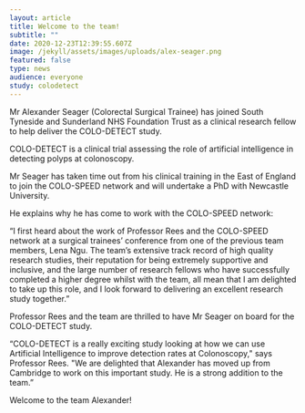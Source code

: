 ```yaml
---
layout: article
title: Welcome to the team!
subtitle: ""
date: 2020-12-23T12:39:55.607Z
image: /jekyll/assets/images/uploads/alex-seager.png
featured: false
type: news
audience: everyone
study: colodetect
---
```

Mr Alexander Seager (Colorectal Surgical Trainee) has joined South Tyneside and Sunderland NHS Foundation Trust as a clinical research fellow to help deliver the COLO-DETECT study. 

COLO-DETECT is a clinical trial assessing the role of artificial intelligence in detecting polyps at colonoscopy. 

Mr Seager has taken time out from his clinical training in the East of England to join the COLO-SPEED network and will undertake a PhD with Newcastle University. 

He explains why he has come to work with the COLO-SPEED network: 

“I first heard about the work of Professor Rees and the COLO-SPEED network at a surgical trainees’ conference from one of the previous team members, Lena Ngu. The team’s extensive track record of high quality research studies, their reputation for being extremely supportive and inclusive, and the large number of research fellows who have successfully completed a higher degree whilst with the team, all mean that I am delighted to take up this role, and I look forward to delivering an excellent research study together.” 

Professor Rees and the team are thrilled to have Mr Seager on board for the COLO-DETECT study. 

“COLO-DETECT is a really exciting study looking at how we can use Artificial Intelligence to improve detection rates at Colonoscopy," says Professor Rees. "We are delighted that Alexander has moved up from Cambridge to work on this important study. He is a strong addition to the team.” 

Welcome to the team Alexander!